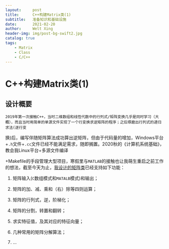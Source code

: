 ```yaml
---
layout:     post
title:      C++构建Matrix类(1)
subtitle:   准备知识和基础设施
date:       2021-02-20
author:     Welt Xing
header-img: img/post-bg-swift2.jpg
catalog: true
tags:
    - Matrix
    - Class
    - C/C++
---
```



# C++构建Matrix类(1)

## 设计概要

    2019年第一次接触C++，当时二维数组和线性代数中的行列式/矩阵变换几乎是同时学习（大概），而且当时用简单的单源文件实现了一个行变换求逆矩阵的程序；之后琢磨出行列式的递归求法(逐行变
    
换)后，编写伴随矩阵算法成功算出逆矩阵，但由于代码量的增加，Windows平台+`.h`文件+`.cc`文件已经不能满足需求，随即搁置。2020秋的《计算机系统基础》，教会我Linux平台+多源文件编译

+Makefile的手段管理大型项目，寒假里与`MATLAB`的接触也让我萌生重启之前工作的想法，截至今天为止，[我设计的矩阵类](https://github.com/Kaslanarian/matrix-C)已经支持如下功能：

1. 矩阵输入(`C`数组模式和`MATALB`模式)和输出；

2. 矩阵的加、减、乘和（右）除等四则运算；

3. 矩阵的行列式，逆，阶梯化；

4. 矩阵的分割，转置和翻转；

5. 求实特征值，及其对应的特征向量；

6. 几种常用的矩阵分解算法；

7. ...



